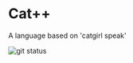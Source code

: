 # Cat++

A language based on 'catgirl speak'

![git status](http://3.129.230.99/svg/decorocco/cat-plusplus/)
